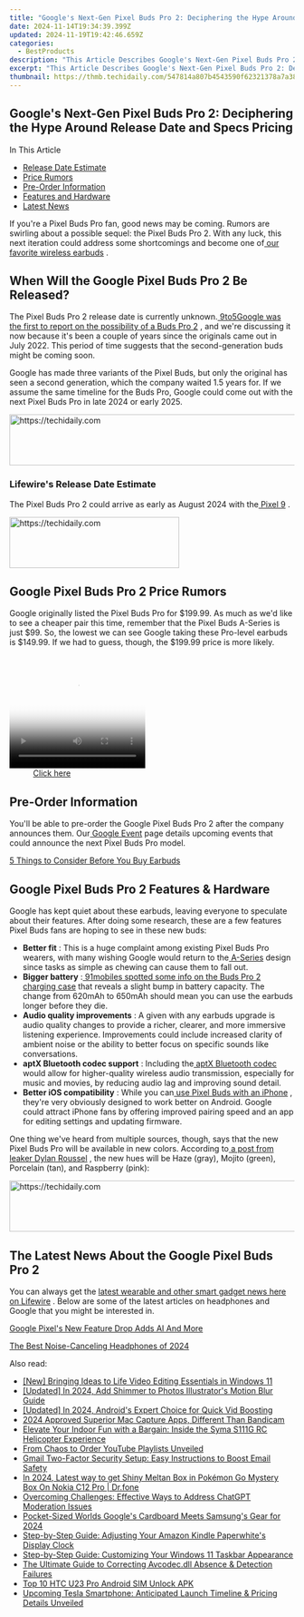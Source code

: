 ```yaml
---
title: "Google's Next-Gen Pixel Buds Pro 2: Deciphering the Hype Around Release Date and Specs Pricing"
date: 2024-11-14T19:34:39.399Z
updated: 2024-11-19T19:42:46.659Z
categories:
  - BestProducts
description: "This Article Describes Google's Next-Gen Pixel Buds Pro 2: Deciphering the Hype Around Release Date and Specs Pricing"
excerpt: "This Article Describes Google's Next-Gen Pixel Buds Pro 2: Deciphering the Hype Around Release Date and Specs Pricing"
thumbnail: https://thmb.techidaily.com/547814a807b4543590f62321378a7a383eefe4ae6434dfc2add6edc999f55579.jpg
---
```


## Google's Next-Gen Pixel Buds Pro 2: Deciphering the Hype Around Release Date and Specs Pricing

 In This Article 

* [ Release Date Estimate ](https://www.lifewire.com/#toc-when-will-the-google-pixel-buds-pro-2-be-released)
* [ Price Rumors ](https://www.lifewire.com/#toc-google-pixel-buds-pro-2-price-rumors)
* [ Pre-Order Information ](https://www.lifewire.com/#toc-pre-order-information)
* [ Features and Hardware ](https://www.lifewire.com/#toc-google-pixel-buds-pro-2-features--hardware)
* [ Latest News ](https://www.lifewire.com/#toc-the-latest-news-about-the-google-pixel-buds-pro-2)

 If you're a Pixel Buds Pro fan, good news may be coming. Rumors are swirling about a possible sequel: the Pixel Buds Pro 2\. With any luck, this next iteration could address some shortcomings and become one of[ our favorite wireless earbuds](https://www.lifewire.com/best-wireless-earbuds-8649295) .

##  When Will the Google Pixel Buds Pro 2 Be Released? 

 The Pixel Buds Pro 2 release date is currently unknown.[ 9to5Google was the first to report on the possibility of a Buds Pro 2](https://9to5google.com/2024/03/01/45mm-pixel-watch-3-pixel-buds-pro-2/) , and we're discussing it now because it's been a couple of years since the originals came out in July 2022\. This period of time suggests that the second-generation buds might be coming soon.

 Google has made three variants of the Pixel Buds, but only the original has seen a second generation, which the company waited 1.5 years for. If we assume the same timeline for the Buds Pro, Google could come out with the next Pixel Buds Pro in late 2024 or early 2025.

<!-- affiliate ads begin -->
<a href="https://appsumo.8odi.net/c/5597632/2087484/7443" target="_top" id="2087484">
  <img src="//a.impactradius-go.com/display-ad/7443-2087484" border="0" alt="https://techidaily.com" width="728" height="90"/>
</a>
<img height="0" width="0" src="https://appsumo.8odi.net/i/5597632/2087484/7443" style="position:absolute;visibility:hidden;" border="0" />
<!-- affiliate ads end -->

###  Lifewire's Release Date Estimate

 The Pixel Buds Pro 2 could arrive as early as August 2024 with the[ Pixel 9](https://www.lifewire.com/google-pixel-9-8630767) .

<!-- affiliate ads begin -->
<a href="https://aligracehair.sjv.io/c/5597632/1880927/19272" target="_top" id="1880927">
  <img src="//a.impactradius-go.com/display-ad/19272-1880927" border="0" alt="https://techidaily.com" width="300" height="90"/>
</a>
<img height="0" width="0" src="https://aligracehair.sjv.io/i/5597632/1880927/19272" style="position:absolute;visibility:hidden;" border="0" />
<!-- affiliate ads end -->

##  Google Pixel Buds Pro 2 Price Rumors 

 Google originally listed the Pixel Buds Pro for $199.99\. As much as we'd like to see a cheaper pair this time, remember that the Pixel Buds A-Series is just $99\. So, the lowest we can see Google taking these Pro-level earbuds is $149.99\. If we had to guess, though, the $199.99 price is more likely.

<!-- affiliate ads begin -->
<span id="1304647">
					<video width="240" height="200" style="cursor:pointer"
           poster="//a.impactradius-go.com/display-clicktoplayimage/1304647.png"
           onclick="if(!this.playClicked){this.play();this.setAttribute('controls',true);this.playClicked=true;}">
	   <source src="//a.impactradius-go.com/display-ad/15852-1304647">
	   <img src="//a.impactradius-go.com/display-clicktoplayimage/1304647.png" style="border: none; height: 100%; width: 100%; object-fit: contain">
	</video>
	<div style="width:150px;text-align:center"><a href="javascript:window.open(decodeURIComponent('https%3A%2F%2Fthefitville.pxf.io%2Fc%2F5597632%2F1304647%2F15852'), '_blank');void(0);">Click here</a></div>
</span>
<img height="0" width="0" src="https://imp.pxf.io/i/5597632/1304647/15852" style="position:absolute;visibility:hidden;" border="0" />
<!-- affiliate ads end -->

## Pre-Order Information 

 You'll be able to pre-order the Google Pixel Buds Pro 2 after the company announces them. Our[ Google Event](https://www.lifewire.com/google-event-5205756) page details upcoming events that could announce the next Pixel Buds Pro model.

[  5 Things to Consider Before You Buy Earbuds ](https://www.lifewire.com/before-you-buy-earbuds-8657239) 

##  Google Pixel Buds Pro 2 Features & Hardware 

 Google has kept quiet about these earbuds, leaving everyone to speculate about their features. After doing some research, these are a few features Pixel Buds fans are hoping to see in these new buds:

* **Better fit** : This is a huge complaint among existing Pixel Buds Pro wearers, with many wishing Google would return to the[ A-Series](https://www.lifewire.com/google-pixel-buds-a-series-5185971) design since tasks as simple as chewing can cause them to fall out.
* **Bigger battery** :[ 91mobiles spotted some info on the Buds Pro 2 charging case](https://www.91mobiles.com/hub/google-pixel-buds-pro-2-charging-case-battery-leaked/) that reveals a slight bump in battery capacity. The change from 620mAh to 650mAh should mean you can use the earbuds longer before they die.
* **Audio quality improvements** : A given with any earbuds upgrade is audio quality changes to provide a richer, clearer, and more immersive listening experience. Improvements could include increased clarity of ambient noise or the ability to better focus on specific sounds like conversations.
* **aptX Bluetooth codec support** : Including the[ aptX Bluetooth codec](https://www.lifewire.com/aptx-bluetooth-codec-4151667) would allow for higher-quality wireless audio transmission, especially for music and movies, by reducing audio lag and improving sound detail.
* **Better iOS compatibility** : While you can[ use Pixel Buds with an iPhone](https://www.lifewire.com/use-pixel-buds-with-iphone-5190520) , they're very obviously designed to work better on Android. Google could attract iPhone fans by offering improved pairing speed and an app for editing settings and updating firmware.

 One thing we've heard from multiple sources, though, says that the new Pixel Buds Pro will be available in new colors. According to[ a post from leaker Dylan Roussel](https://x.com/evowizz/status/1810758546457346542) , the new hues will be Haze (gray), Mojito (green), Porcelain (tan), and Raspberry (pink):

<!-- affiliate ads begin -->
<a href="https://ephamedtechinc.pxf.io/c/5597632/2137205/26400" target="_top" id="2137205">
  <img src="//a.impactradius-go.com/display-ad/26400-2137205" border="0" alt="https://techidaily.com" width="728" height="90"/>
</a>
<img height="0" width="0" src="https://ephamedtechinc.pxf.io/i/5597632/2137205/26400" style="position:absolute;visibility:hidden;" border="0" />
<!-- affiliate ads end -->

##  The Latest News About the Google Pixel Buds Pro 2 

 You can always get the [ latest wearable and other smart gadget news here on Lifewire](https://www.lifewire.com/smart-home-connected-life-news-4797031) . Below are some of the latest articles on headphones and Google that you might be interested in.

[  Google Pixel's New Feature Drop Adds AI And More ](https://www.lifewire.com/google-pixel-s-new-feature-drop-adds-ai-and-more-8663574) 

[  The Best Noise-Canceling Headphones of 2024 ](https://www.lifewire.com/best-noise-canceling-headphones-8621960) 

<ins class="adsbygoogle"
     style="display:block"
     data-ad-format="autorelaxed"
     data-ad-client="ca-pub-7571918770474297"
     data-ad-slot="1223367746"></ins>

<ins class="adsbygoogle"
     style="display:block"
     data-ad-client="ca-pub-7571918770474297"
     data-ad-slot="8358498916"
     data-ad-format="auto"
     data-full-width-responsive="true"></ins>

<span class="atpl-alsoreadstyle">Also read:</span>
<div><ul>
<li><a href="https://extra-hints.techidaily.com/new-bringing-ideas-to-life-video-editing-essentials-in-windows-11/"><u>[New] Bringing Ideas to Life Video Editing Essentials in Windows 11</u></a></li>
<li><a href="https://fox-access.techidaily.com/updated-in-2024-add-shimmer-to-photos-illustrators-motion-blur-guide/"><u>[Updated] In 2024, Add Shimmer to Photos Illustrator's Motion Blur Guide</u></a></li>
<li><a href="https://fox-cloud.techidaily.com/updated-in-2024-androids-expert-choice-for-quick-vid-boosting/"><u>[Updated] In 2024, Android's Expert Choice for Quick Vid Boosting</u></a></li>
<li><a href="https://digital-screen-recording.techidaily.com/2024-approved-superior-mac-capture-apps-different-than-bandicam/"><u>2024 Approved Superior Mac Capture Apps, Different Than Bandicam</u></a></li>
<li><a href="https://buynow-reviews.techidaily.com/elevate-your-indoor-fun-with-a-bargain-inside-the-syma-s111g-rc-helicopter-experience/"><u>Elevate Your Indoor Fun with a Bargain: Inside the Syma S111G RC Helicopter Experience</u></a></li>
<li><a href="https://youtube-sure.techidaily.com/chaos-to-order-youtube-playlists-unveiled/"><u>From Chaos to Order YouTube Playlists Unveiled</u></a></li>
<li><a href="https://techtrends.techidaily.com/gmail-two-factor-security-setup-easy-instructions-to-boost-email-safety/"><u>Gmail Two-Factor Security Setup: Easy Instructions to Boost Email Safety</u></a></li>
<li><a href="https://android-pokemon-go.techidaily.com/in-2024-latest-way-to-get-shiny-meltan-box-in-pokemon-go-mystery-box-on-nokia-c12-pro-drfone-by-drfone-virtual-android/"><u>In 2024, Latest way to get Shiny Meltan Box in Pokémon Go Mystery Box On Nokia C12 Pro | Dr.fone</u></a></li>
<li><a href="https://techtrends.techidaily.com/overcoming-challenges-effective-ways-to-address-chatgpt-moderation-issues/"><u>Overcoming Challenges: Effective Ways to Address ChatGPT Moderation Issues</u></a></li>
<li><a href="https://fox-helps.techidaily.com/pocket-sized-worlds-googles-cardboard-meets-samsungs-gear-for-2024/"><u>Pocket-Sized Worlds Google's Cardboard Meets Samsung's Gear for 2024</u></a></li>
<li><a href="https://techtrends.techidaily.com/step-by-step-guide-adjusting-your-amazon-kindle-paperwhites-display-clock/"><u>Step-by-Step Guide: Adjusting Your Amazon Kindle Paperwhite's Display Clock</u></a></li>
<li><a href="https://techtrends.techidaily.com/step-by-step-guide-customizing-your-windows-11-taskbar-appearance/"><u>Step-by-Step Guide: Customizing Your Windows 11 Taskbar Appearance</u></a></li>
<li><a href="https://techtrends.techidaily.com/the-ultimate-guide-to-correcting-avcodecdll-absence-and-detection-failures/"><u>The Ultimate Guide to Correcting Avcodec.dll Absence & Detection Failures</u></a></li>
<li><a href="https://sim-unlock.techidaily.com/top-10-htc-u23-pro-android-sim-unlock-apk-by-drfone-android/"><u>Top 10 HTC U23 Pro Android SIM Unlock APK</u></a></li>
<li><a href="https://techtrends.techidaily.com/upcoming-tesla-smartphone-anticipated-launch-timeline-and-pricing-details-unveiled/"><u>Upcoming Tesla Smartphone: Anticipated Launch Timeline & Pricing Details Unveiled</u></a></li>
</ul></div>

